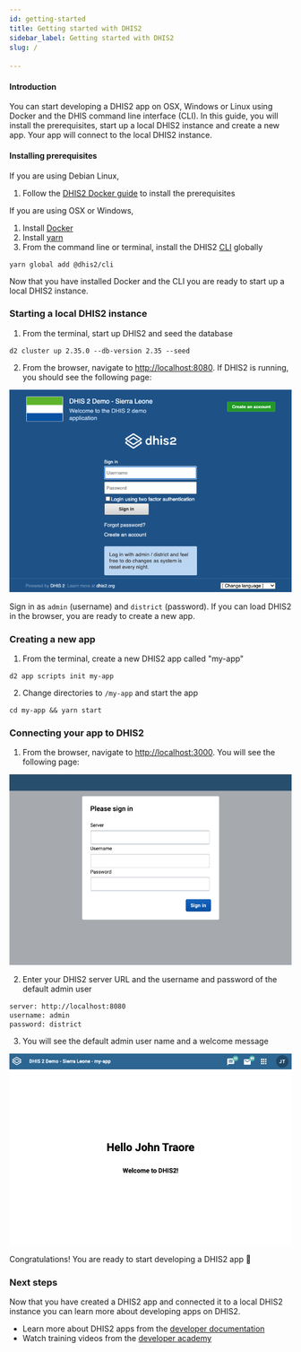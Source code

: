 ```yaml
---
id: getting-started
title: Getting started with DHIS2  
sidebar_label: Getting started with DHIS2 
slug: /

---
```


#### Introduction
You can start developing a DHIS2 app on OSX, Windows or Linux using Docker and the DHIS command line interface (CLI). In this guide, you will install the prerequisites, start up a local DHIS2 instance and create a new app. Your app will connect to the local DHIS2 instance.

#### Installing prerequisites
If you are using Debian Linux, 
1. Follow the [DHIS2 Docker guide](./tutorials/dhis2-docker) to install the prerequisites

If you are using OSX or Windows,
1. Install [Docker](https://docs.docker.com/get-docker/)
3. Install [yarn](https://classic.yarnpkg.com/en/docs/install)
4. From the command line or terminal, install the DHIS2 [CLI](https://cli.dhis2.nu/#/getting-started) globally
```shell
yarn global add @dhis2/cli
```

Now that you have installed Docker and the CLI you are ready to start up a local DHIS2 instance.

### Starting a local DHIS2 instance

1. From the terminal, start up DHIS2 and seed the database
```shell
d2 cluster up 2.35.0 --db-version 2.35 --seed
```
2. From the browser, navigate to [http://localhost:8080](http://localhost:8080). If DHIS2 is running, you should see the following page: 

![Login Page](./assets/quickstart_guides/image-of-login.png)

Sign in as `admin` (username) and `district` (password). If you can load DHIS2 in the browser, you are ready to create a new app. 

### Creating a new app
1. From the terminal, create a new DHIS2 app called "my-app"

```shell
d2 app scripts init my-app
```
2. Change directories to `/my-app` and start the app

```shell
cd my-app && yarn start
```

### Connecting your app to DHIS2
1. From the browser, navigate to [http://localhost:3000](http://localhost:3000). You will see the following page: 

![](./assets/quickstart_guides/new-app-login-page.png)

2. Enter your DHIS2 server URL and the username and password of the default admin user
```
server: http://localhost:8080
username: admin
password: district
```
3. You will see the default admin user name and a welcome message

![](./assets/quickstart_guides/new-app-login-success.png)


Congratulations! You are ready to start developing a DHIS2 app 🎊 

### Next steps
Now that you have created a DHIS2 app and connected it to a local DHIS2 instance you can learn more about developing apps on DHIS2. 
- Learn more about DHIS2 apps from the [developer documentation](https://docs.dhis2.org/dhis2_developer_manual/apps.html)
- Watch training videos from the [developer academy](https://www.youtube.com/playlist?list=PLo6Seh-066RynhjhnJNUITOZykA7397We)